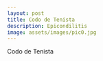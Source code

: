 ```yaml
---
layout: post
title: Codo de Tenista
description: Epicondilitis
image: assets/images/pic0.jpg
---
```


Codo de Tenista
